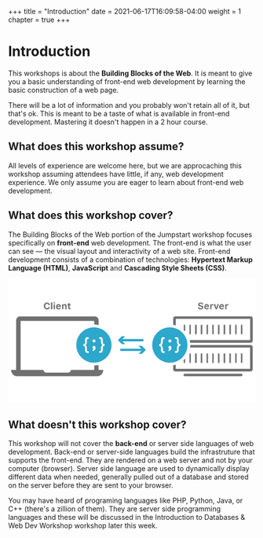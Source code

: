+++
title = "Introduction"
date = 2021-06-17T16:09:58-04:00
weight = 1
chapter = true
+++

# Introduction

This workshops is about the **Building Blocks of the Web**. It is meant to give you a basic understanding of front-end web development by learning the basic construction of a web page. 

There will be a lot of information and you probably won't retain all of it, but that's ok. This is meant to be a taste of what is available in front-end development. Mastering it doesn't happen in a 2 hour course. 

## What does this workshop assume?

All levels of experience are welcome here, but we are approcaching this workshop assuming attendees have little, if any, web development experience. We only assume you are eager to learn about front-end web development. 

## What does this workshop cover?

The Building Blocks of the Web portion of the Jumpstart workshop focuses specifically on **front-end** web development. The front-end is what the user can see — the visual layout and interactivity of a web site. Front-end development consists of a combination of technologies: **Hypertext Markup Language (HTML)**, **JavaScript** and **Cascading Style Sheets (CSS)**.

![client-side server-side](images/client-side-vs-server-side-rendering.png)

## What doesn't this workshop cover?

This workshop will not cover the **back-end** or server side languages of web development. Back-end or server-side languages build the infrastruture that supports the front-end. They are rendered on a web server and not by your computer (browser). Server side language are used to dynamically display different data when needed, generally pulled out of a database and stored on the server before they are sent to your browser.

You may have heard of programing languages like PHP, Python, Java, or C++ (there's a zillion of them). They are server side programming languages and these will be discussed in the Introduction to Databases & Web Dev Workshop workshop later this week.  

